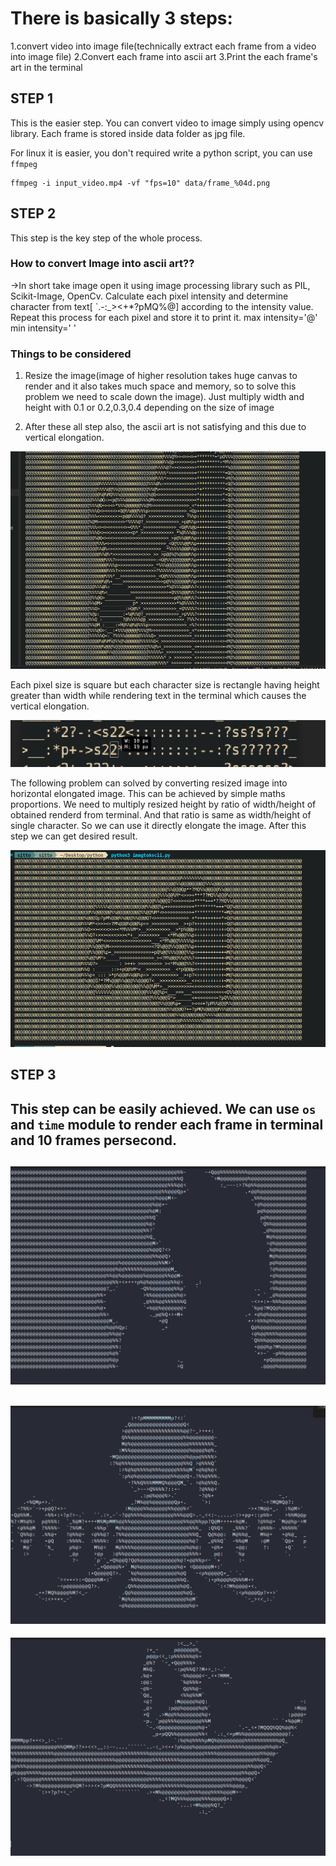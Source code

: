 # There is basically 3 steps:
1.convert video into image file(technically extract each frame from a video into image file)
2.Convert each frame into ascii art
3.Print the each frame's art in the terminal

## STEP 1
This is the easier step. You can convert video to image simply using opencv library. Each frame is stored inside data folder as jpg file.

For linux it is easier, you don't required write a python script, you can use `ffmpeg`
```
ffmpeg -i input_video.mp4 -vf "fps=10" data/frame_%04d.png
```
## STEP 2
This step is the key step of the whole process. 
### How to convert Image into ascii art??
->In short take image open it using image processing library such as PIL, Scikit-Image, OpenCv. Calculate each pixel intensity and determine character from text[ `.-:_><+*?pMQ%@] according to the intensity value. Repeat this process for each pixel and store it to print it.
max intensity='@'
min intensity=' '

### Things to be considered
1) Resize the image(image of higher resolution takes huge canvas to render and it also takes much space and memory, so to solve this problem we need to scale down the image). Just multiply width and height with 0.1 or 0.2,0.3,0.4 depending on the size of image


2) After these all step also, the ascii art is not satisfying and this due to vertical elongation.

![image](assets/asset2.png)

 Each pixel size is square but each character size is rectangle having height greater than width while rendering text in the terminal which causes the vertical elongation.

![image](assets/asset1.png)

The following problem can solved by converting resized image into horizontal elongated image. This can be achieved by simple maths proportions. We need to multiply resized height by ratio of width/height of obtained renderd from terminal. And that ratio is same as width/height of single character. So we can use it directly elongate the image. After this step we can get desired result.

![image](assets/asset3.png)

## STEP 3
This step can be easily achieved. We can use `os` and `time` module to render each frame in terminal
and 10 frames persecond.
---
![image](assets/asset6.png)
---
![image](assets/asset5.png)
---
![image](assets/asset4.png)






